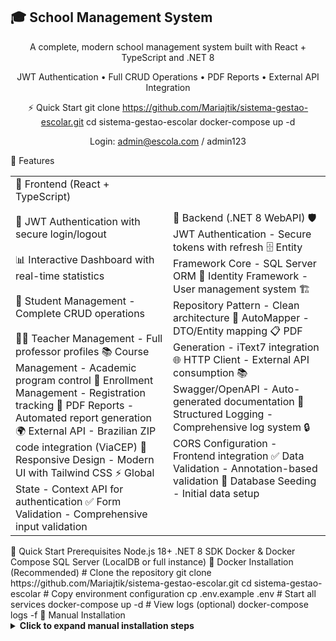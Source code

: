 <h2> 🎓 School Management System </h2>


<div align="center"> 

A complete, modern school management system built with React + TypeScript and .NET 8

JWT Authentication • Full CRUD Operations • PDF Reports • External API Integration



⚡ Quick Start git clone https://github.com/Mariajtik/sistema-gestao-escolar.git cd sistema-gestao-escolar docker-compose up -d 

Login: admin@escola.com / admin123

</div> 🌟 Features <table> <tr> <td width="50%"> 
  🎨 Frontend (React + TypeScript)
  <br></br>
  🔐 JWT Authentication with secure login/logout 
  <br></br>
  📊 Interactive Dashboard with real-time statistics 
  <br></br>
  👥 Student Management - Complete CRUD operations 
    <br></br>
  👨‍🏫 Teacher Management - Full professor profiles 
  📚 Course Management - Academic program control 
  📝 Enrollment Management - Registration tracking 
  📄 PDF Reports - Automated report generation 
  🌍 External API - Brazilian ZIP code integration (ViaCEP) 
  📱 Responsive Design - Modern UI with Tailwind CSS 
  ⚡ Global State - Context API for authentication 
  ✅ Form Validation - Comprehensive input validation </td> <td width="50%"> 
    🚀 Backend (.NET 8 WebAPI) 
    🛡️ JWT Authentication - Secure tokens with refresh 
    🗄️ Entity Framework Core - SQL Server ORM 
    👤 Identity Framework - User management system 
    🏗️ Repository Pattern - Clean architecture 
    🔄 AutoMapper - DTO/Entity mapping 
    📋 PDF Generation - iText7 integration 
    🌐 HTTP Client - External API consumption 
    📚 Swagger/OpenAPI - Auto-generated documentation 
    📝 Structured Logging - Comprehensive log system 
    🔒 CORS Configuration - Frontend integration 
    ✅ Data Validation - Annotation-based validation 
    🌱 Database Seeding - Initial data setup </td> </tr> </table>


</div> 🚀 Quick Start Prerequisites Node.js 18+ .NET 8 SDK Docker & Docker Compose SQL Server (LocalDB or full instance) 
🐳 Docker Installation (Recommended) # Clone the repository git clone https://github.com/Mariajtik/sistema-gestao-escolar.git cd sistema-gestao-escolar # Copy environment configuration cp .env.example .env # Start all services docker-compose up -d # View logs (optional) docker-compose logs -f 
🔧 Manual Installation <details> <summary><strong>Click to expand manual installation steps</strong></summary> Backend Setup cd backend/SchoolManagementAPI dotnet restore dotnet ef migrations add InitialCreate dotnet ef database update dotnet run 

Backend available at: https://localhost:7001

Frontend Setup cd frontend npm install npm start 

Frontend available at: http://localhost:3000



<mark> We welcome contributions! Here's how you can help: </mark>

Fork the repository Create your feature branch (git checkout -b feature/AmazingFeature) Commit your changes (git commit -m 'Add some AmazingFeature') Push to the branch (git push origin feature/AmazingFeature) Open a Pull Request 

Please read our Contributing Guide for more details.

📄 License 

This project is licensed under the MIT License - see the LICENSE file for details.

👩‍💻 Author

<div align="center"> Maria Katchakile Carlos Baptista 

Full-Stack Developer passionate about creating efficient educational solutions

</div> 💬 Support <div align="center"> 

Need help? We're here for you!

📧 Email: mariakcbaptista06@gmail.com 🐛 Bug Reports: Create an Issue 💡 Feature Requests: Start a Discussion

</div> Show Your Support 

If this project helped you, please consider giving it a ⭐ star on GitHub!

<div align="center"> 🌟 Star this repository • Fork for contributions • Share with others 

Built with ❤️ using React, .NET, and modern web technologies



© 2025 Maria Baptista. All rights reserved.
